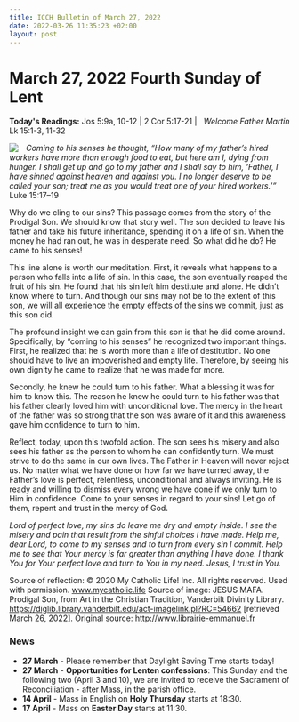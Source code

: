 ```yaml
---
title: ICCH Bulletin of March 27, 2022
date: 2022-03-26 11:35:23 +02:00
layout: post
---
```


# March 27, 2022 Fourth Sunday of Lent
<span style="float: right"><em>Welcome Father Martin</em></span>
**Today's Readings:** Jos 5:9a, 10-12 | 2 Cor 5:17-21 | Lk 15:1-3, 11-32


<img style="float: left; margin-right: 1em;" src="https://3.bp.blogspot.com/-MhNPpfb-IAU/Vs5aYvKsIyI/AAAAAAAAB2g/691fBG6PzvM/s640/Mafa-Prodigal%2BSon.png">

*Coming to his senses he thought, “How many of my father’s hired workers have more than enough food to eat, but here am I, dying from hunger. I shall get up and go to my father and I shall say to him, ‘Father, I have sinned against heaven and against you. I no longer deserve to be called your son; treat me as you would treat one of your hired workers.’”* Luke 15:17–19

Why do we cling to our sins? This passage comes from the story of the Prodigal Son. We should know that story well. The son decided to leave his father and take his future inheritance, spending it on a life of sin. When the money he had ran out, he was in desperate need. So what did he do? He came to his senses!

This line alone is worth our meditation. First, it reveals what happens to a person who falls into a life of sin. In this case, the son eventually reaped the fruit of his sin. He found that his sin left him destitute and alone. He didn’t know where to turn. And though our sins may not be to the extent of this son, we will all experience the empty effects of the sins we commit, just as this son did.

The profound insight we can gain from this son is that he did come around. Specifically, by “coming to his senses” he recognized two important things.  First, he realized that he is worth more than a life of destitution. No one should have to live an impoverished and empty life. Therefore, by seeing his own dignity he came to realize that he was made for more.

Secondly, he knew he could turn to his father. What a blessing it was for him to know this. The reason he knew he could turn to his father was that his father clearly loved him with unconditional love. The mercy in the heart of the father was so strong that the son was aware of it and this awareness gave him confidence to turn to him. 

Reflect, today, upon this twofold action. The son sees his misery and also sees his father as the person to whom he can confidently turn. We must strive to do the same in our own lives. The Father in Heaven will never reject us. No matter what we have done or how far we have turned away, the Father’s love is perfect, relentless, unconditional and always inviting. He is ready and willing to dismiss every wrong we have done if we only turn to Him in confidence. Come to your senses in regard to your sins! Let go of them, repent and trust in the mercy of God.

*Lord of perfect love, my sins do leave me dry and empty inside. I see the misery and pain that result from the sinful choices I have made. Help me, dear Lord, to come to my senses and to turn from every sin I commit. Help me to see that Your mercy is far greater than anything I have done. I thank You for Your perfect love and turn to You in my need. Jesus, I trust in You.*

Source of reflection: © 2020 My Catholic Life! Inc. All rights reserved. Used with permission. www.mycatholic.life
Source of image: JESUS MAFA. Prodigal Son, from Art in the Christian Tradition, Vanderbilt Divinity Library. https://diglib.library.vanderbilt.edu/act-imagelink.pl?RC=54662 [retrieved March 26, 2022]. Original source: http://www.librairie-emmanuel.fr

### News 

* **27 March** - Please remember that Daylight Saving Time starts today!
* **27 March** - **Opportunities for Lenten confessions**: This Sunday and the following two (April 3 and 10), we are invited to receive the Sacrament of Reconciliation - after Mass, in the parish office.
* **14 April** - Mass in English on **Holy Thursday** starts at 18:30.
* **17 April** - Mass on **Easter Day** starts at 11:30.
